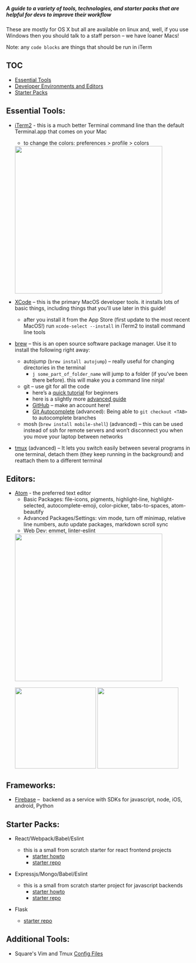 ##### A guide to a variety of tools, technologies, and starter packs that are helpful for devs to improve their workflow

These are mostly for OS X but all are available on linux and, well, if you use Windows then you should talk to a staff person – we have loaner Macs!

Note: any `code blocks` are things that should be run in iTerm

## TOC
- [Essential Tools](#essential-tools)
- [Developer Environments and Editors](#editors)
- [Starter Packs](#starter-packs)

## Essential Tools:

- [iTerm2](http://iterm2.com) - this is a much better Terminal command line than the default Terminal.app that comes on your Mac
  - to change the colors: preferences > profile > colors
  <img src="imgs/example_bash.png" height=400px>

- [XCode](https://developer.apple.com/xcode/) – this is the primary MacOS developer tools. it installs lots of basic things, including things that you'll use later in this guide!
  - after you install it from the App Store (first update to the most recent MacOS!) run `xcode-select --install` in iTerm2 to install command line tools
- [brew](http://brew.sh/) – this is an open source software package manager.  Use it to install the following right away:
  - autojump (`brew install autojump`) – really useful for changing directories in the terminal
    - `j some_part_of_folder_name` will jump to a folder (if you’ve been there before). this will make you a command line ninja!
  - git – use git for all the code
    - here’s a [quick tutorial](https://try.github.io) for beginners
    - here is a slightly more [advanced guide](http://rogerdudler.github.io/git-guide/)
    - [GitHub](https://github.com/dali-lab) – make an account here!
    - [Git Autocomplete](https://github.com/bobthecow/git-flow-completion/wiki/Install-Bash-git-completion) (advanced): Being able to `git checkout <TAB>` to autocomplete branches
  - mosh (`brew install mobile-shell`) (advanced) – this can be used instead of ssh for remote servers and won’t disconnect you when you move your laptop between networks
- [tmux](https://tmux.github.io/) (advanced) – It lets you switch easily between several programs in one terminal, detach them (they keep running in the background) and reattach them to a different terminal

## Editors:
- [Atom](http://atom.io) - the preferred text editor
  - Basic Packages: file-icons, pigments, highlight-line, highlight-selected, autocomplete-emoji, color-picker, tabs-to-spaces, atom-beautify
  - Advanced Packages/Settings: vim mode, turn off minimap, relative line numbers, auto update packages, markdown scroll sync
  - Web Dev: emmet, linter-eslint
  <img src="imgs/example_atom1.gif" height=400px>
  <br></br>
  <img src="imgs/example_atom2.gif" height=220px>
  <img src="imgs/example_atom3.gif" height=220px>

## Frameworks:
- [Firebase](http://firebase.com) –  backend as a service with SDKs for javascript, node, iOS, android, Python

## Starter Packs:

- React/Webpack/Babel/Eslint
  - this is a small from scratch starter for react frontend projects
    - [starter howto](http://cs52.me/assignments/sa/react-videos/)
    - [starter repo](https://github.com/dartmouth-cs52/js-react-starter)

- Expressjs/Mongo/Babel/Eslint
  - this is a small from scratch starter project for javascript backends
    - [starter howto](http://cs52.me/assignments/sa/server-side/)
    - [starter repo](https://github.com/dartmouth-cs52/express-babel-starter)

- Flask
  - [starter repo](https://github.com/jason-feng/flask-api-starter-app)

## Additional Tools:

- Square's Vim and Tmux [Config Files]( https://github.com/square/maximum-awesome)
